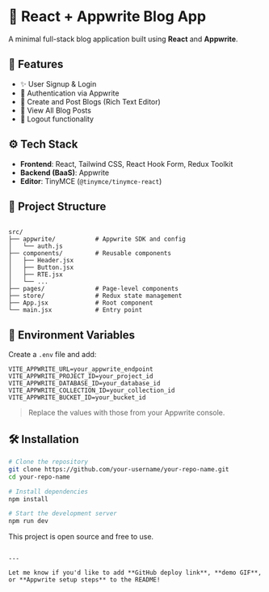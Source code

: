 # 📝 React + Appwrite Blog App

A minimal full-stack blog application built using **React** and **Appwrite**.

## 🚀 Features

- ✨ User Signup & Login
- 🔐 Authentication via Appwrite
- 📝 Create and Post Blogs (Rich Text Editor)
- 📃 View All Blog Posts
- 🚪 Logout functionality

## ⚙️ Tech Stack

- **Frontend**: React, Tailwind CSS, React Hook Form, Redux Toolkit
- **Backend (BaaS)**: Appwrite
- **Editor**: TinyMCE (`@tinymce/tinymce-react`)

## 📁 Project Structure

```

src/
├── appwrite/           # Appwrite SDK and config
│   └── auth.js
├── components/         # Reusable components
│   ├── Header.jsx
│   ├── Button.jsx
│   ├── RTE.jsx
│   └── ...
├── pages/              # Page-level components
├── store/              # Redux state management
├── App.jsx             # Root component
└── main.jsx            # Entry point

````

## 🔑 Environment Variables

Create a `.env` file and add:

```env
VITE_APPWRITE_URL=your_appwrite_endpoint
VITE_APPWRITE_PROJECT_ID=your_project_id
VITE_APPWRITE_DATABASE_ID=your_database_id
VITE_APPWRITE_COLLECTION_ID=your_collection_id
VITE_APPWRITE_BUCKET_ID=your_bucket_id
````

> Replace the values with those from your Appwrite console.

## 🛠️ Installation

```bash
# Clone the repository
git clone https://github.com/your-username/your-repo-name.git
cd your-repo-name

# Install dependencies
npm install

# Start the development server
npm run dev
```



This project is open source and free to use.

```

---

Let me know if you'd like to add **GitHub deploy link**, **demo GIF**, or **Appwrite setup steps** to the README!
```
